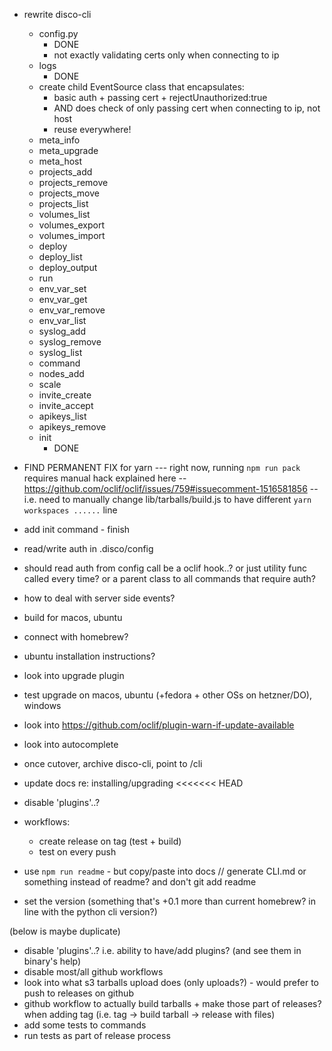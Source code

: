 - rewrite disco-cli

  - config.py
    - DONE
    - not exactly validating certs only when connecting to ip
  - logs
    - DONE
  - create child EventSource class that encapsulates:
    - basic auth + passing cert + rejectUnauthorized:true
    - AND does check of only passing cert when connecting to ip, not host
    - reuse everywhere!
  - meta_info
  - meta_upgrade
  - meta_host
  - projects_add
  - projects_remove
  - projects_move
  - projects_list
  - volumes_list
  - volumes_export
  - volumes_import
  - deploy
  - deploy_list
  - deploy_output
  - run
  - env_var_set
  - env_var_get
  - env_var_remove
  - env_var_list
  - syslog_add
  - syslog_remove
  - syslog_list
  - command
  - nodes_add
  - scale
  - invite_create
  - invite_accept
  - apikeys_list
  - apikeys_remove
  - init
    - DONE

- FIND PERMANENT FIX for yarn --- right now, running `npm run pack` requires manual hack explained here -- https://github.com/oclif/oclif/issues/759#issuecomment-1516581856 -- i.e. need to manually change lib/tarballs/build.js to have different `yarn workspaces ......` line
- add init command - finish
- read/write auth in .disco/config
- should read auth from config call be a oclif hook..? or just utility func called every time? or a parent class to all commands that require auth?
- how to deal with server side events?
- build for macos, ubuntu
- connect with homebrew?
- ubuntu installation instructions?
- look into upgrade plugin
- test upgrade on macos, ubuntu (+fedora + other OSs on hetzner/DO), windows
- look into https://github.com/oclif/plugin-warn-if-update-available
- look into autocomplete
- once cutover, archive disco-cli, point to /cli
- update docs re: installing/upgrading
  <<<<<<< HEAD
- disable 'plugins'..?
- workflows:
  - create release on tag (test + build)
  - test on every push
- use `npm run readme` - but copy/paste into docs // generate CLI.md or something instead of readme? and don't git add readme
- set the version (something that's +0.1 more than current homebrew? in line with the python cli version?)

(below is maybe duplicate)

- disable 'plugins'..? i.e. ability to have/add plugins? (and see them in binary's help)
- disable most/all github workflows
- look into what s3 tarballs upload does (only uploads?) - would prefer to push to releases on github
- github workflow to actually build tarballs + make those part of releases? when adding tag (i.e. tag -> build tarball -> release with files)
- add some tests to commands
- run tests as part of release process
